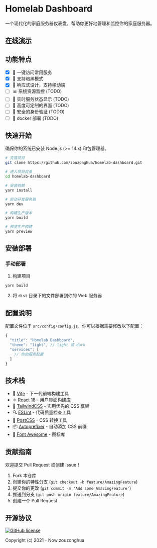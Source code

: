 # Homelab Dashboard

一个现代化的家庭服务器仪表盘，帮助你更好地管理和监控你的家庭服务器。

## [在线演示](https://zouzonghua.github.io/homelab-dashboard/)

## 功能特点

- [x] 🎯 一键访问常用服务
- [x] 🌙 支持暗黑模式
- [x] 📱 响应式设计，支持移动端
- [ ] 📊 系统资源监控 (TODO)
- [ ] 🔄 实时服务状态显示 (TODO)
- [ ] 🔧 高度可定制的界面 (TODO)
- [ ] 🔐 安全的身份验证 (TODO)
- [ ] 🐳 docker 部署 (TODO)

## 快速开始

确保你的系统已安装 Node.js (>= 14.x) 和包管理器。

```bash
# 克隆项目
git clone https://github.com/zouzonghua/homelab-dashboard.git

# 进入项目目录
cd homelab-dashboard

# 安装依赖
yarn install

# 启动开发服务器
yarn dev

# 构建生产版本
yarn build

# 预览生产构建
yarn preview
```

## 安装部署

### 手动部署

1. 构建项目
```bash
yarn build
```
2. 将 `dist` 目录下的文件部署到你的 Web 服务器

## 配置说明

配置文件位于 `src/config/config.js`，你可以根据需要修改以下配置：

```javascript
{
  "title": "Homelab Dashboard",
  "theme": "light", // light 或 dark
  "services": [
    // 你的服务配置
  ]
}
```

## 技术栈

- 🚀 [Vite](https://vitejs.dev/) - 下一代前端构建工具
- ⚛️ [React 18](https://reactjs.org/) - 用户界面构建库
- 🎨 [TailwindCSS](https://tailwindcss.com/) - 实用优先的 CSS 框架
- 🔍 [ESLint](https://eslint.org/) - 代码质量检查工具
- 🎯 [PostCSS](https://postcss.org/) - CSS 转换工具
- 📦 [Autoprefixer](https://github.com/postcss/autoprefixer) - 自动添加 CSS 前缀
- 🎁 [Font Awesome](https://fontawesome.com/) - 图标库

## 贡献指南

欢迎提交 Pull Request 或创建 Issue！

1. Fork 本仓库
2. 创建你的特性分支 (`git checkout -b feature/AmazingFeature`)
3. 提交你的更改 (`git commit -m 'Add some AmazingFeature'`)
4. 推送到分支 (`git push origin feature/AmazingFeature`)
5. 创建一个 Pull Request

## 开源协议

[![GitHub license](https://img.shields.io/badge/license-MIT-blue.svg)](https://github.com/zouzonghua/homelab-dashboard/blob/main/LICENSE)

Copyright (c) 2021 - Now zouzonghua

